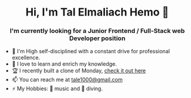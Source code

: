 <h1 align="center"> Hi, I'm Tal Elmaliach Hemo 👋 </h1>
<h3 align="center"> I'm currently looking for a Junior Frontend / Full-Stack web Developer position </h3>

- 🎯 I'm High self-disciplined with a constant drive for professional excellence.
- 🧠 I love to learn and enrich my knowledge.
- 🏆 I recently built a clone of Monday, [check it out here](https://workday.onrender.com)
- 📫 You can reach me at tale1000@gmail.com
- ⚡ My Hobbies: 🎵 music and 🌊 diving.

<!-- #### Languages and Tools:
 -->
